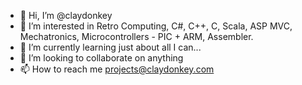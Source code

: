 - 👋 Hi, I’m @claydonkey
- 👀 I’m interested in Retro Computing, C#, C++, C, Scala, ASP MVC, Mechatronics, Microcontrollers - PIC + ARM, Assembler.
- 🌱 I’m currently learning just about all I can...
- 💞️ I’m looking to collaborate on anything
- 📫 How to reach me projects@claydonkey.com

